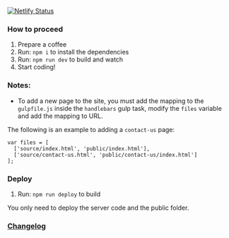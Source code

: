 [![Netlify Status](https://api.netlify.com/api/v1/badges/e0ecca70-c0f5-41f1-8bb9-7461cae792f9/deploy-status)](https://app.netlify.com/sites/tinaba-static/deploys)

### How to proceed

1.  Prepare a coffee
1.  Run: `npm i` to install the dependencies
1.  Run: `npm run dev` to build and watch
1.  Start coding!


### Notes:
* To add a new page to the site, you must add the mapping to the `gulpfile.js` inside the `handlebars` gulp task, modify the `files` variable and add the mapping to URL.

The following is an example to adding a `contact-us` page:
```
var files = [
  ['source/index.html', 'public/index.html'],
  ['source/contact-us.html', 'public/contact-us/index.html']
];
```

### Deploy

1.  Run: `npm run deploy` to build 

You only need to deploy the server code and the public folder.

### [Changelog](CHANGELOG.md)
